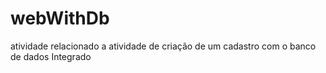 # webWithDb
atividade relacionado a atividade de criação de um cadastro com o banco de dados Integrado 
